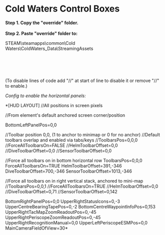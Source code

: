 # Cold Waters Control Boxes

**Step 1. Copy the "override" folder.**
\
\
**Step 2. Paste "override" folder to:**

STEAM\steamapps\common\Cold Waters\ColdWaters_Data\StreamingAssets\
\
\
\
\
\
(To disable lines of code add "//" at start of line to disable it or remove "//" to enable.)

*Config to enable the horizontal panels:*

*[HUD LAYOUT]
//All positions in screen pixels

//From element's default anchored screen corner/position

BottomLeftPanelPos=0,0

//Toolbar position 0,0, (1 to anchor to minimap or 0 for no anchor)
//Default toolbars overlap and enabled via tabs/keys
//ToolbarsPos=0,0,0
//ForceAllToolbarsOn=FALSE
//HelmToolbarOffset=0,0
//DiveToolbarOffset=0,0
//SensorToolbarOffset=0,0

//Force all toolbars on in bottom horizontal row
ToolbarsPos=0,0,0
ForceAllToolbarsOn=TRUE
HelmToolbarOffset=391,-346
DiveToolbarOffset=700,-346
SensorToolbarOffset=1013,-346

//Force all toolbars on in right vertical stack, anchored to mini-map
//ToolbarsPos=0,0,1
//ForceAllToolbarsOn=TRUE
//HelmToolbarOffset=0,0
//DiveToolbarOffset=0,71
//SensorToolbarOffset=0,142

BottomRightPanelPos=0,0
UpperRightStatusIcons=0,-3
UpperCentreBearingTapePos=0,-2
BottomCentreWaypointInfoPos=0,153
UpperRightTacMapZoomReadoutPos=0,-45
UpperRightPeriscopeZoomReadoutPos=0,-45
UpperRightRecognitionManual=0,0
UpperLeftPeriscopeESMPos=0,0
MainCameraFieldOfView=30*
